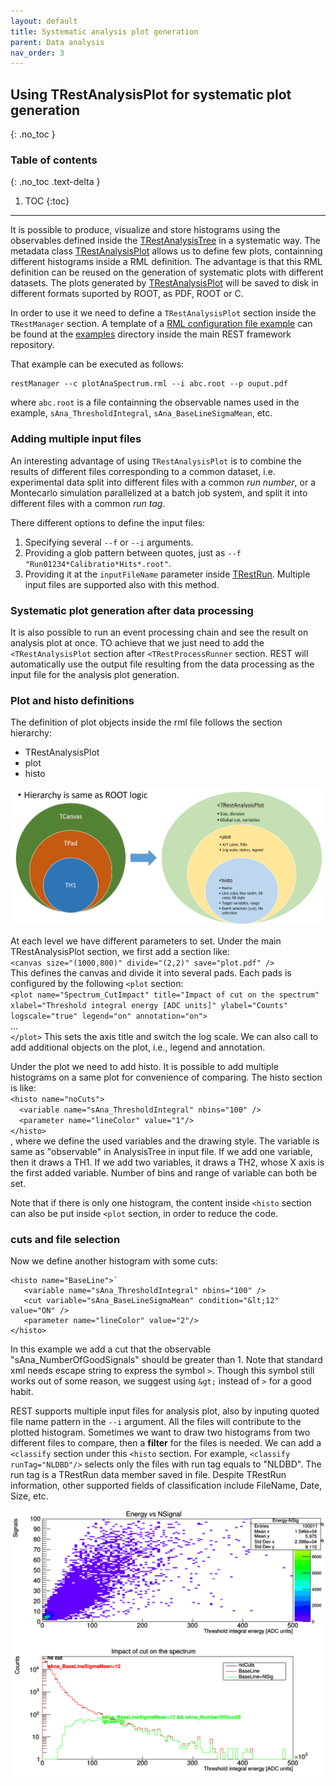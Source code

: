```yaml
---
layout: default
title: Systematic analysis plot generation
parent: Data analysis
nav_order: 3
---
```


## Using TRestAnalysisPlot for systematic plot generation
{: .no_toc }

### Table of contents
{: .no_toc .text-delta }

1. TOC
{:toc}

---

It is possible to produce, visualize and store histograms using the observables defined inside the [TRestAnalysisTree](https://sultan.unizar.es/rest/classTRestAnalysisTree.html) in a systematic way.
 The metadata class [TRestAnalysisPlot](https://sultan.unizar.es/rest/classTRestAnalysisPlot.html) allows us to define few plots, containning different histograms inside a RML definition. The advantage is that this RML definition can be reused on the generation of systematic plots with different datasets. The plots generated by [TRestAnalysisPlot](https://sultan.unizar.es/rest/classTRestAnalysisPlot.html) will be saved to disk in different formats suported by ROOT, as PDF, ROOT or C.

In order to use it we need to define a `TRestAnalysisPlot` section inside the `TRestManager` section. A template of a [RML configuration file example](https://github.com/rest-for-physics/framework/blob/master/examples/plotAnaSpectrum.rml) can be found at the [examples](https://github.com/rest-for-physics/framework/blob/master/examples/) directory inside the main REST framework repository.

That example can be executed as follows:
```
restManager --c plotAnaSpectrum.rml --i abc.root --p ouput.pdf
```

where `abc.root` is a file containning the observable names used in the example, `sAna_ThresholdIntegral`, `sAna_BaseLineSigmaMean`, etc.

### Adding multiple input files

An interesting advantage of using `TRestAnalysisPlot` is to combine the results of different files corresponding to a common dataset, i.e. experimental data split into different files with a common *run number*, or a Montecarlo simulation parallelized at a batch job system, and split it into different files with a common *run tag*.

There different options to define the input files:

1. Specifying several `--f` or `--i` arguments.
2. Providing a glob pattern between quotes, just as `--f "Run01234*Calibratio*Hits*.root"`.
3. Providing it at the `inputFileName` parameter inside [TRestRun](https://sultan.unizar.es/rest/classTRestRun.html). Multiple input files are supported also with this method.

### Systematic plot generation after data processing

It is also possible to run an event processing chain and see the result on analysis plot at once. TO achieve that we just need to add the `<TRestAnalysisPlot` section after `<TRestProcessRunner` section. REST will automatically use the output file resulting from the data processing as the input file for the analysis plot generation.

### Plot and histo definitions

The definition of plot objects inside the rml file follows the section hierarchy:

* TRestAnalysisPlot
* plot
* histo

![alt](assets/images/plot_hierarchy.png)

At each level we have different parameters to set. Under the main TRestAnalysisPlot section, we first add 
a section like:  
`<canvas size="(1000,800)" divide="(2,2)" save="plot.pdf" />`  
This defines the canvas and divide it into several pads. Each pads is configured by the following `<plot` 
section:  
`<plot name="Spectrum_CutImpact" title="Impact of cut on the spectrum" xlabel="Threshold integral energy [ADC units]" ylabel="Counts" logscale="true" legend="on" annotation="on">`  
...  
`</plot>`
This sets the axis title and switch the log scale. We can also call to add additional objects on the plot,
i.e., legend and annotation.

Under the plot we need to add histo. It is possible to add multiple histograms on a same plot for 
convenience of comparing. The histo section is like:  
`<histo name="noCuts">`  
&emsp;`<variable name="sAna_ThresholdIntegral" nbins="100" />`   
&emsp;`<parameter name="lineColor" value="1"/>`  
`</histo>`  
, where we define the used variables and the drawing style. The variable is same as "observable" in
AnalysisTree in input file. If we add one variable, then it draws a TH1. If we add two variables, 
it draws a TH2, whose X axis is the first added variable. Number of bins and range of variable can 
both be set.

Note that if there is only one histogram, the content inside `<histo` section can also be put inside 
`<plot` section, in order to reduce the code.

### cuts and file selection

Now we define another histogram with some cuts:  
```
<histo name="BaseLine">`
   <variable name="sAna_ThresholdIntegral" nbins="100" />
   <cut variable="sAna_BaseLineSigmaMean" condition="&lt;12" value="ON" />
   <parameter name="lineColor" value="2"/>
</histo>
```

In this example we add a cut that the observable "sAna_NumberOfGoodSignals" should be greater than 1. 
Note that standard xml needs escape string to express the symbol `>`. Though this symbol still works 
out of some reason, we suggest using `&gt;` instead of `>` for a good habit.

REST supports multiple input files for analysis plot, also by inputing quoted file name pattern in the `--i` 
argument. All the files will contribute to the plotted histogram. Sometimes we want to draw two histograms 
from two different files to compare, then a **filter** for the files is needed. We can add a `<classify`
section under this `<histo` section. For example, `<classify runTag="NLDBD"/>` selects only the files 
with run tag equals to "NLDBD". The run tag is a TRestRun data member saved in file. Despite TRestRun 
information, other supported fields of classification include FileName, Date, Size, etc.

![alt](../assets/images/plot.png)
